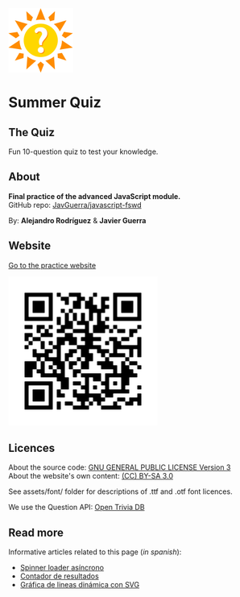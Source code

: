 <img src="assets/img/logo.svg" alt="Logo" width="128" height="128" />

# Summer Quiz

## The Quiz

Fun 10-question quiz to test your knowledge.

## About

__Final practice of the advanced JavaScript module.__  
GitHub repo: [JavGuerra/javascript-fswd](https://javguerra.github.io/javascript-fswd/)  

By:  __Alejandro Rodríguez__ & __Javier Guerra__ 

## Website

[Go to the practice website](https://javguerra.github.io/javascript-fswd/)

![QR code](assets/img/qrcode.svg)

## Licences

About the source code: [GNU GENERAL PUBLIC LICENSE Version 3](LICENSE)  
About the website's own content: [(CC) BY-SA 3.0](https://creativecommons.org/licenses/by-sa/3.0/es/)

See assets/font/ folder for descriptions of .ttf and .otf font licences.

We use the Question API: [Open Trivia DB](https://opentdb.com/)

## Read more

Informative articles related to this page (_in spanish_):

* [Spinner loader asíncrono](https://javguerra.github.io/2022-05-30-spinner-loader-asincrono/)
* [Contador de resultados](https://javguerra.github.io/2022-06-04-contador-resultados/)
* [Gráfica de lineas dinámica con SVG](https://javguerra.github.io/2022-06-12-grafica-lineas/)
